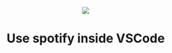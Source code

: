<p align="center">
    <img src="https://github.com/vmarcosp/vscodefy-oauth/blob/refactor/migrate-to-reasonml/src/components/Logo/components/Logo/logo.svg" />
</p>

<h1 align="center">
  Use spotify inside VSCode
</h1>
